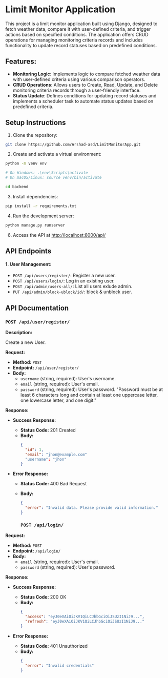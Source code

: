 # Limit Monitor Application

This project is a limit monitor application built using Django, designed to fetch weather data, compare it with user-defined criteria, and trigger actions based on specified conditions. The application offers CRUD operations for managing monitoring criteria records and includes functionality to update record statuses based on predefined conditions.

## Features:
- **Monitoring Logic**: Implements logic to compare fetched weather data with user-defined criteria using various comparison operators.
- **CRUD Operations**: Allows users to Create, Read, Update, and Delete monitoring criteria records through a user-friendly interface.
- **Status Update**: Defines conditions for updating record statuses and implements a scheduler task to automate status updates based on predefined criteria.

## Setup Instructions

1. Clone the repository:

```bash
git clone https://github.com/Arshad-asd/LimitMonitorApp.git
```

2. Create and activate a virtual environment:

```bash
python -m venv env
```

```bash
# On Windows: .\env\Scripts\activate
# On macOS/Linux: source venv/bin/activate
```

```bash
cd backend
```

3. Install dependencies:

```bash
pip install -r requirements.txt
```

4. Run the development server:

```bash
python manage.py runserver
```

6. Access the API at [http://localhost:8000/api/](http://localhost:8000/api/)

## API Endpoints


#### 1. User Management:

- `POST /api/users/register/`: Register a new user.
- `POST /api/users/login/`: Log in an existing user.
- `POST /api/admin/users-all/`: List all users exlude admin.
- `PUT /api/admin/block-ublock/id/`: block & unblock user.

## API Documentation


### `POST /api/user/register/`

**Description:**

Create a new User.

**Request:**
- **Method:** `POST`
- **Endpoint:** `/api/user/register/`
- **Body:**
  - `username` (string, required): User's username.
  - `email` (string, required): User's email.
  - `password` (string, required): User's password. "Password must be at least 6 characters long and contain at least one uppercase letter, one lowercase letter, and one digit."

**Response:**
- **Success Response:**
  - **Status Code:** 201 Created
  - **Body:**
    ```json
    {
      "id": 1,
      "email": "jhon@example.com"
      "username": "jhon"
    }
    ```

- **Error Response:**
  - **Status Code:** 400 Bad Request
  - **Body:**
    ```json
    {
      "error": "Invalid data. Please provide valid information."
    }
    ```

    ### `POST /api/login/`

**Request:**
- **Method:** `POST`
- **Endpoint:** `/api/login/`
- **Body:**
  - `email` (string, required): User's email.
  - `password` (string, required): User's password.

**Response:**
- **Success Response:**
  - **Status Code:** 200 OK
  - **Body:**
    ```json
    {
      "access": "eyJ0eXAiOiJKV1QiLCJhbGciOiJSUzI1NiJ9...",
      "refresh": "eyJ0eXAiOiJKV1QiLCJhbGciOiJSUzI1NiJ9..."
    }
    ```

- **Error Response:**
  - **Status Code:** 401 Unauthorized
  - **Body:**
    ```json
    {
      "error": "Invalid credentials"
    }
    ```

